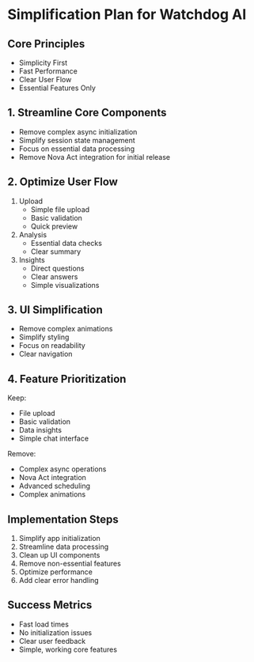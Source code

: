 # Simplification Plan for Watchdog AI

## Core Principles
- Simplicity First
- Fast Performance
- Clear User Flow
- Essential Features Only

## 1. Streamline Core Components
- Remove complex async initialization
- Simplify session state management
- Focus on essential data processing
- Remove Nova Act integration for initial release

## 2. Optimize User Flow
1. Upload
   - Simple file upload
   - Basic validation
   - Quick preview
2. Analysis
   - Essential data checks
   - Clear summary
3. Insights
   - Direct questions
   - Clear answers
   - Simple visualizations

## 3. UI Simplification
- Remove complex animations
- Simplify styling
- Focus on readability
- Clear navigation

## 4. Feature Prioritization
Keep:
- File upload
- Basic validation
- Data insights
- Simple chat interface

Remove:
- Complex async operations
- Nova Act integration
- Advanced scheduling
- Complex animations

## Implementation Steps
1. Simplify app initialization
2. Streamline data processing
3. Clean up UI components
4. Remove non-essential features
5. Optimize performance
6. Add clear error handling

## Success Metrics
- Fast load times
- No initialization issues
- Clear user feedback
- Simple, working core features